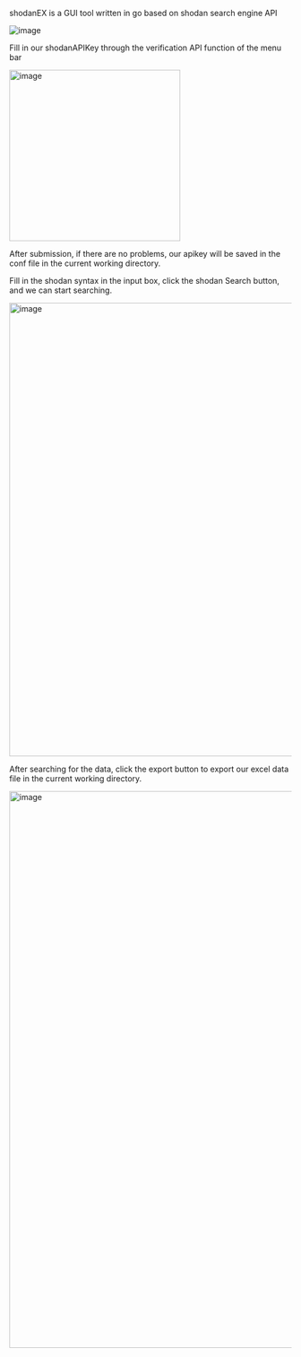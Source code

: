 shodanEX is a GUI tool written in go based on shodan search engine API

![image](https://github.com/XinCaoZ/shodanEX/assets/64942080/c138e4e8-41cc-4b23-8098-42318564fdf7)

Fill in our shodanAPIKey through the verification API function of the menu bar

<img width="305" alt="image" src="https://github.com/XinCaoZ/shodanEX/assets/64942080/a3b68974-89ed-466b-97c5-c8d235b50f31">

After submission, if there are no problems, our apikey will be saved in the conf file in the current working directory.

Fill in the shodan syntax in the input box, click the shodan Search button, and we can start searching.

<img width="808" alt="image" src="https://github.com/XinCaoZ/shodanEX/assets/64942080/70a2f41a-9f69-4d3e-acb1-b3b4644eb645">

After searching for the data, click the export button to export our excel data file in the current working directory.

<img width="992" alt="image" src="https://github.com/XinCaoZ/shodanEX/assets/64942080/42fbb4a4-d535-48a6-8805-3f43445dabee">



